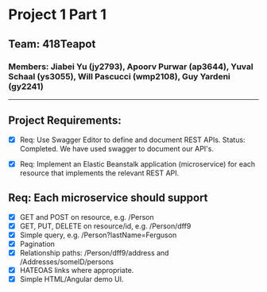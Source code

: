 # Project 1 Part 1

## Team: 418Teapot

### Members: Jiabei Yu (jy2793), Apoorv Purwar (ap3644), Yuval Schaal (ys3055), Will Pascucci (wmp2108), Guy Yardeni (gy2241)

---

Project Requirements:
---

- [x] Req: Use Swagger Editor to define and document REST APIs.
Status: Completed. We have used swagger to document our API's.

- [x] Req: Implement an Elastic Beanstalk application (microservice) for each resource that implements
the relevant REST API.

Req: Each microservice should support
---

- [x] GET and POST on resource, e.g. /Person
- [x] GET, PUT, DELETE on resource/id, e.g. /Person/dff9
- [x] Simple query, e.g. /Person?lastName=Ferguson
- [x] Pagination
- [x] Relationship paths: /Person/dff9/address and /Addresses/someID/persons
- [x] HATEOAS links where appropriate.
- [x] Simple HTML/Angular demo UI.